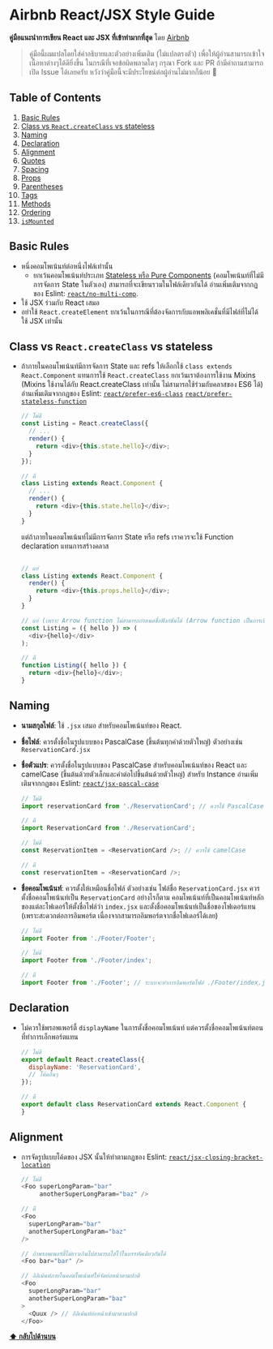 # Airbnb React/JSX Style Guide

**คู่มือแนะนำการเขียน React และ JSX ที่เข้าท่ามากที่สุด** โดย [Airbnb](https://github.com/airbnb/javascript/)
> คู่มือนี้ผมแปลโดยใส่คำอธิบายและตัวอย่างเพิ่มเติม (ไม่แปลตรงตัว) เพื่อให้ผู้อ่านสามารถเข้าใจเนื้อหาต่างๆได้ดียิ่งขึ้น ในกรณีที่เจอข้อผิดพลาดใดๆ กรุณา Fork และ PR ถ้ามีคำถามสามารถเปิด Issue ได้เลยครับ หวังว่าคู่มือนี้จะมีประโยชน์ต่อผู้อ่านไม่มากก็น้อย :pray:

## Table of Contents

  1. [Basic Rules](#basic-rules)
  1. [Class vs `React.createClass` vs stateless](#class-vs-reactcreateclass-vs-stateless)
  1. [Naming](#naming)
  1. [Declaration](#declaration)
  1. [Alignment](#alignment)
  1. [Quotes](#quotes)
  1. [Spacing](#spacing)
  1. [Props](#props)
  1. [Parentheses](#parentheses)
  1. [Tags](#tags)
  1. [Methods](#methods)
  1. [Ordering](#ordering)
  1. [`isMounted`](#ismounted)

## Basic Rules

  - หนึ่งคอมโพเน้นท์ต่อหนึ่งไฟล์เท่านั้น
    - ยกเว้นคอมโพเน้นท์ประเภท [Stateless หรือ Pure Components](https://facebook.github.io/react/docs/reusable-components.html#stateless-functions) (คอมโพเน้นท์ที่ไม่มีการจัดการ State ในตัวเอง) สามารถที่จะเขียนรวมในไฟล์เดียวกันได้ อ่านเพิ่มเติมจากกฏของ Eslint: [`react/no-multi-comp`](https://github.com/yannickcr/eslint-plugin-react/blob/master/docs/rules/no-multi-comp.md#ignorestateless).
  - ใช้ JSX ร่วมกับ React เสมอ
  - อย่าใช้ `React.createElement` ยกเว้นในการณีที่ต้องจัดการกับแอพพลิเคชั่นที่มีไฟล์ที่ไม่ได้ใช้ JSX เท่านั้น

## Class vs `React.createClass` vs stateless

  - ถ้าภายในคอมโพเน้นท์มีการจัดการ State และ refs ให้เลือกใช้ `class extends React.Component` แทนการใช้ `React.createClass` ยกเว้นเราต้องการใช้งาน Mixins (Mixins ใช้งานได้กับ React.createClass เท่านั้น ไม่สามารถใช้ร่วมกับคลาสของ ES6 ได้) อ่านเพิ่มเติมจากกฏของ Eslint: [`react/prefer-es6-class`](https://github.com/yannickcr/eslint-plugin-react/blob/master/docs/rules/prefer-es6-class.md) [`react/prefer-stateless-function`](https://github.com/yannickcr/eslint-plugin-react/blob/master/docs/rules/prefer-stateless-function.md)

    ```javascript
    // ไม่ดี
    const Listing = React.createClass({
      // ...
      render() {
        return <div>{this.state.hello}</div>;
      }
    });

    // ดี
    class Listing extends React.Component {
      // ...
      render() {
        return <div>{this.state.hello}</div>;
      }
    }
    ```

    แต่ถ้าภายในคอมโพเน้นท์ไม่มีการจัดการ State หรือ refs เราควรจะใช้ Function declaration แทนการสร้างคลาส

    ```javascript

    // แย่
    class Listing extends React.Component {
      render() {
        return <div>{this.props.hello}</div>;
      }
    }

    // แย่ (เพราะ Arrow function ไม่สามารถกำหนดชื่อฟังก์ชันได้ (Arrow function เป็นการเขียนแบบย่อของ Anonymous function จึงไม่สามารถกำหนดชื่อได้))
    const Listing = ({ hello }) => (
      <div>{hello}</div>
    );

    // ดี
    function Listing({ hello }) {
      return <div>{hello}</div>;
    }
    ```

## Naming

  - **นามสกุลไฟล์**: ใช้ `.jsx` เสมอ สำหรับคอมโพเน้นท์ของ React.
  - **ชื่อไฟล์**: ควรตั้งชื่อในรูปแบบของ PascalCase (ขึ้นต้นทุกคำด้วยตัวใหญ่) ตัวอย่างเช่น `ReservationCard.jsx`
  - **ชื่อตัวแปร**: ควรตั้งชื่อในรูปแบบของ PascalCase สำหรับคอมโพเน้นท์ของ React และ camelCase (ขึ้นต้นด้วยตัวเล็กและคำต่อไปขึ้นต้นด้วยตัวใหญ่) สำหรับ Instance อ่านเพิ่มเติมจากกฏของ Eslint: [`react/jsx-pascal-case`](https://github.com/yannickcr/eslint-plugin-react/blob/master/docs/rules/jsx-pascal-case.md)

    ```javascript
    // ไม่ดี
    import reservationCard from './ReservationCard'; // ควรใช้ PascalCase

    // ดี
    import ReservationCard from './ReservationCard';

    // ไม่ดี
    const ReservationItem = <ReservationCard />; // ควรใช้ camelCase

    // ดี
    const reservationItem = <ReservationCard />;
    ```

  - **ชื่อคอมโพเน้นท์**: ควรตั้งให้เหมือนชื่อไฟล์ ตัวอย่างเช่น ไฟล์ชื่อ `ReservationCard.jsx` ควรตั้งชื่อคอมโพเน้นท์เป็น `ReservationCard` อย่างไรก็ตาม คอมโพเน้นท์ที่เป็นคอมโพเน้นท์หลักของแต่ละโฟเดอร์ให้ตั้งชื่อไฟล์ว่า `index.jsx` และตั้งชื่อคอมโพเน้นท์เป็นชื่อของโฟเดอร์แทน (เพราะสะดวกต่อการอิมพอร์ต เนื่องจากสามารถอิมพอร์ตจากชื่อโฟเดอร์ได้เลย)

    ```javascript
    // ไม่ดี
    import Footer from './Footer/Footer';

    // ไม่ดี
    import Footer from './Footer/index';

    // ดี
    import Footer from './Footer'; // ระบบจะทำการอิมพอร์ตไฟล์ ./Footer/index.js ให้อัตโนมัติ
    ```

## Declaration

  - ไม่ควรใช้พรอพเพอร์ตี้ `displayName` ในการตั้งชื่อคอมโพเน้นท์ แต่ควรตั้งชื่อคอมโพเน้นท์ตอนที่ทำการเอ็กพอร์ตแทน

    ```javascript
    // ไม่ดี
    export default React.createClass({
      displayName: 'ReservationCard',
      // โค้ดอื่นๆ
    });

    // ดี
    export default class ReservationCard extends React.Component {
    }
    ```

## Alignment

  - การจัดรูปแบบโค้ดของ JSX นั้นให้ทำตามกฏของ Eslint: [`react/jsx-closing-bracket-location`](https://github.com/yannickcr/eslint-plugin-react/blob/master/docs/rules/jsx-closing-bracket-location.md)

    ```javascript
    // ไม่ดี
    <Foo superLongParam="bar"
         anotherSuperLongParam="baz" />

    // ดี
    <Foo
      superLongParam="bar"
      anotherSuperLongParam="baz"
    />

    // ถ้าพรอพเพอร์ตี้ไม่ยาวเกินไปสามารถใส่ไว้ในบรรทัดเดียวกันได้
    <Foo bar="bar" />

    // อิลิเม้นท์ภายในคอมโพเน้นท์ให้จัดย่อหน้าตามปกติ
    <Foo
      superLongParam="bar"
      anotherSuperLongParam="baz"
    >
      <Quux /> // อิลิเม้นท์ย่อหน้าเข้ามาตามปกติ
    </Foo>
    ```

**[⬆ กลับไปด้านบน](#table-of-contents)**
